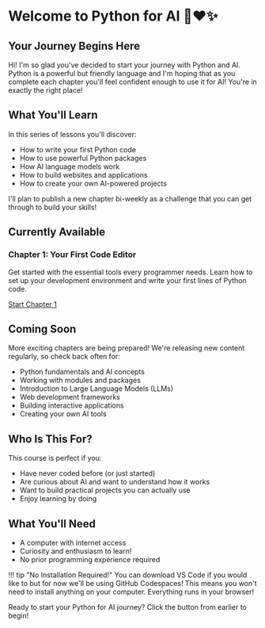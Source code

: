 # Welcome to Python for AI 🐍❤️✨

## Your Journey Begins Here

Hi! I'm so glad you've decided to start your journey with Python and AI. Python is a powerful but friendly language and I'm hoping that as you complete each chapter you'll feel confident enough to use it for AI! You're in exactly the right place!

## What You'll Learn

In this series of lessons you'll discover:

- How to write your first Python code
- How to use powerful Python packages
- How AI language models work
- How to build websites and applications
- How to create your own AI-powered projects

I'll plan to publish a new chapter bi-weekly as a challenge that you can get through to build your skills!

## Currently Available

### Chapter 1: Your First Code Editor
Get started with the essential tools every programmer needs. Learn how to set up your development environment and write your first lines of Python code.

<a href="01-code-editor/" class="md-button md-button--primary">
  Start Chapter 1
</a>

## Coming Soon

More exciting chapters are being prepared! We're releasing new content regularly, so check back often for:

- Python fundamentals and AI concepts
- Working with modules and packages  
- Introduction to Large Language Models (LLMs)
- Web development frameworks
- Building interactive applications
- Creating your own AI tools

## Who Is This For?

This course is perfect if you:
- Have never coded before (or just started)
- Are curious about AI and want to understand how it works
- Want to build practical projects you can actually use
- Enjoy learning by doing

## What You'll Need

- A computer with internet access
- Curiosity and enthusiasm to learn!
- No prior programming experience required

!!! tip "No Installation Required!"
    You can download VS Code if you would like to but for now we'll be using GitHub Codespaces! This means you won't need to install anything on your computer. Everything runs in your browser!

Ready to start your Python for AI journey? Click the button from earlier to begin!

